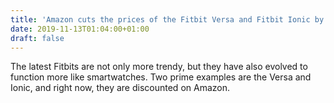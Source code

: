```yaml
---
title: 'Amazon cuts the prices of the Fitbit Versa and Fitbit Ionic by up to $61'
date: 2019-11-13T01:04:00+01:00
draft: false
---
```


The latest Fitbits are not only more trendy, but they have also evolved to function more like smartwatches. Two prime examples are the Versa and Ionic, and right now, they are discounted on Amazon.